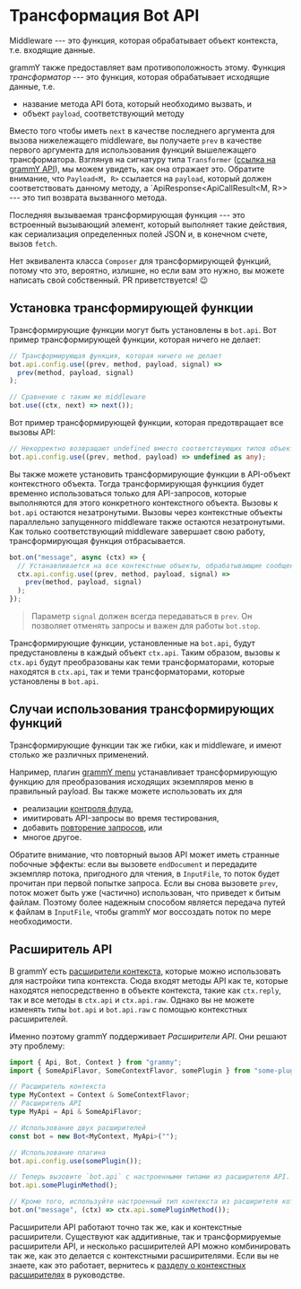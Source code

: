 # Трансформация Bot API

Middleware --- это функция, которая обрабатывает объект контекста, т.е. входящие данные.

grammY также предоставляет вам противоположность этому.
Функция _трансформатор_ --- это функция, которая обрабатывает исходящие данные, т.е.

- название метода API бота, который необходимо вызвать, и
- объект `payload`, соответствующий методу

Вместо того чтобы иметь `next` в качестве последнего аргумента для вызова нижележащего middleware, вы получаете `prev` в качестве первого аргумента для использования функций вышележащего трансформатора.
Взглянув на сигнатуру типа `Transformer` ([ссылка на grammY API](/ref/core/transformer)), мы можем увидеть, как она отражает это.
Обратите внимание, что `Payload<M, R>` ссылается на `payload`, который должен соответствовать данному методу, а `ApiResponse<ApiCallResult<M, R>> --- это тип возврата вызванного метода.

Последняя вызываемая трансформирующая функция --- это встроенный вызывающий элемент, который выполняет такие действия, как сериализация определенных полей JSON и, в конечном счете, вызов `fetch`.

Нет эквивалента класса `Composer` для трансформирующей функций, потому что это, вероятно, излишне, но если вам это нужно, вы можете написать свой собственный.
PR приветствуется! :wink:

## Установка трансформирующей функции

Трансформирующие функции могут быть установлены в `bot.api`.
Вот пример трансформирующей функции, которая ничего не делает:

```ts
// Трансформирующая функция, которая ничего не делает
bot.api.config.use((prev, method, payload, signal) =>
  prev(method, payload, signal)
);

// Сравнение с таким же middleware
bot.use((ctx, next) => next());
```

Вот пример трансформирующей функции, которая предотвращает все вызовы API:

```ts
// Некорректно возвращают undefined вместо соответствующих типов объектов.
bot.api.config.use((prev, method, payload) => undefined as any);
```

Вы также можете установить трансформирующие функции в API-объект контекстного объекта.
Тогда трансформирующая функциия будет временно использоваться только для API-запросов, которые выполняются для этого конкретного контекстного объекта.
Вызовы к `bot.api` остаются незатронутыми.
Вызовы через контекстные объекты параллельно запущенного middleware также остаются незатронутыми.
Как только соответствующий middleware завершает свою работу, трансформирующая функция отбрасывается.

```ts
bot.on("message", async (ctx) => {
  // Устанавливается на все контекстные объекты, обрабатывающие сообщения.
  ctx.api.config.use((prev, method, payload, signal) =>
    prev(method, payload, signal)
  );
});
```

> Параметр `signal` должен всегда передаваться в `prev`.
> Он позволяет отменять запросы и важен для работы `bot.stop`.

Трансформирующие функции, установленные на `bot.api`, будут предустановлены в каждый объект `ctx.api`.
Таким образом, вызовы к `ctx.api` будут преобразованы как теми трансформаторами, которые находятся в `ctx.api`, так и теми трансформаторами, которые установлены в `bot.api`.

## Случаи использования трансформирующих функций

Трансформирующие функции так же гибки, как и middleware, и имеют столько же различных применений.

Например, плагин [grammY menu](../plugins/menu) устанавливает трансформирующую функцию для преобразования исходящих экземпляров меню в правильный payload.
Вы также можете использовать их для

- реализации [контроля флуда](../plugins/transformer-throttler),
- имитировать API-запросы во время тестирования,
- добавить [повторение запросов](../plugins/auto-retry), или
- многое другое.

Обратите внимание, что повторный вызов API может иметь странные побочные эффекты: если вы вызовете `endDocument` и передадите экземпляр потока, пригодного для чтения, в `InputFile`, то поток будет прочитан при первой попытке запроса.
Если вы снова вызовете `prev`, поток может быть уже (частично) использован, что приведет к битым файлам.
Поэтому более надежным способом является передача путей к файлам в `InputFile`, чтобы grammY мог воссоздать поток по мере необходимости.

## Расширитель API

В grammY есть [расширители контекста](../guide/context#расширители-контекста), которые можно использовать для настройки типа контекста.
Сюда входят методы API как те, которые находятся непосредственно в объекте контекста, такие как `ctx.reply`, так и все методы в `ctx.api` и `ctx.api.raw`.
Однако вы не можете изменять типы `bot.api` и `bot.api.raw` с помощью контекстных расширителей.

Именно поэтому grammY поддерживает _Расширители API_.
Они решают эту проблему:

```ts
import { Api, Bot, Context } from "grammy";
import { SomeApiFlavor, SomeContextFlavor, somePlugin } from "some-plugin";

// Расширитель контекста
type MyContext = Context & SomeContextFlavor;
// Расширитель API
type MyApi = Api & SomeApiFlavor;

// Использование двух расширителей
const bot = new Bot<MyContext, MyApi>("");

// Использование плагина
bot.api.config.use(somePlugin());

// Теперь вызовите `bot.api` с настроенными типами из расширителя API.
bot.api.somePluginMethod();

// Кроме того, используйте настроенный тип контекста из расширителя котекста.
bot.on("message", (ctx) => ctx.api.somePluginMethod());
```

Расширители API работают точно так же, как и контекстные расширители.
Существуют как аддитивные, так и трансформируемые расширители API, и несколько расширителей API можно комбинировать так же, как это делается с контекстными расширителями.
Если вы не знаете, как это работает, вернитесь к [разделу о контекстных расширителях](../guide/context#расширители-контекста) в руководстве.
